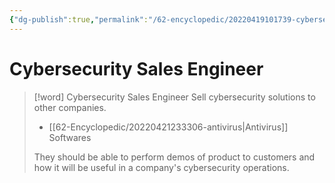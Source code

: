 ```yaml
---
{"dg-publish":true,"permalink":"/62-encyclopedic/20220419101739-cybersecurity-sales-engineer/","dgHomeLink":true,"dgPassFrontmatter":false}
---
```



# Cybersecurity Sales Engineer

> [!word] Cybersecurity Sales Engineer
> Sell cybersecurity solutions to other companies.
>
> - [[62-Encyclopedic/20220421233306-antivirus|Antivirus]] Softwares
>
> They should be able to perform demos of product to customers and how it will be useful in a company's cybersecurity operations.
